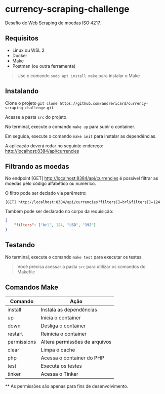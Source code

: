 # currency-scraping-challenge

Desafio de Web Scraping de moedas ISO 4217.

## Requisitos

- Linux ou WSL 2
- Docker
- Make
- Postman (ou outra ferramenta)

> Use o comando ```sudo apt install make``` para instalar o Make

## Instalando

Clone o projeto ```git clone https://github.com/andrericard/currency-scraping-challenge.git```

Acesse a pasta ```src``` do projeto.

No terminal, execute o comando ```make up``` para subir o container.

Em seguida, execute o comando ```make init``` para instalar as dependências.

A aplicação deverá rodar no seguinte endereço: [http://localhost:8384/api/currencies](http://localhost:8384/api/currencies)

## Filtrando as moedas

No endpoint [GET] [http://localhost:8384/api/currencies](http://localhost:8384/api/currencies) é possível filtrar as moedas pelo código alfabético ou numérico.

O filtro pode ser declado via parêmetro:
```
[GET] http://localhost:8384/api/currencies?filters[]=brl&filters[]=124
```

Também pode ser declarado no corpo da requisição:
```json
{
    "filters": ["brl", 124, "USD", "392"]
}
```

## Testando

No terminal, execute o comando ```make test``` para executar os testes.

> Você precisa acessar a pasta ```src``` para utilizar os comandos do Makefile

## Comandos Make

| Comando     | Ação                          |
|-------------|-------------------------------|
| install     | Instala as dependências       |
| up          | Inicia o container            |
| down        | Desliga o container           |
| restart     | Reinicia o container          |
| permissions | Altera permissões de arquivos |
| clear       | Limpa o cache                 |
| php         | Acessa o container do PHP     |
| test        | Executa os testes             |
| tinker      | Acessa o Tinker               |

** As permissões são apenas para fins de desenvolvimento.
